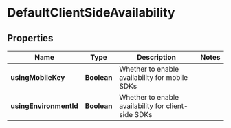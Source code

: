 

# DefaultClientSideAvailability


## Properties

| Name | Type | Description | Notes |
|------------ | ------------- | ------------- | -------------|
|**usingMobileKey** | **Boolean** | Whether to enable availability for mobile SDKs |  |
|**usingEnvironmentId** | **Boolean** | Whether to enable availability for client-side SDKs |  |



